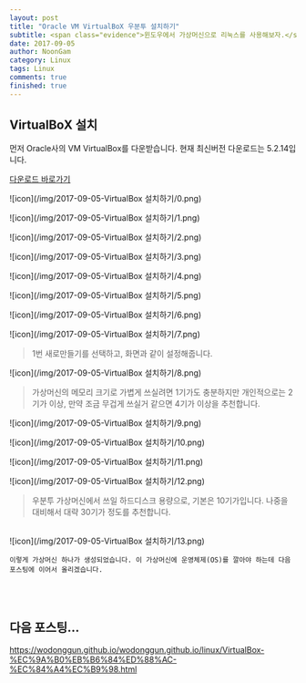 ```yaml
---
layout: post
title: "Oracle VM VirtualBoX 우분투 설치하기"
subtitle: <span class="evidence">윈도우에서 가상머신으로 리눅스를 사용해보자.</span>
date: 2017-09-05
author: NoonGam
category: Linux
tags: Linux
comments: true
finished: true
---
```

## VirtualBoX 설치

먼저 Oracle사의 VM VirtualBox를 다운받습니다.
현재 최신버전 다운로드는 5.2.14입니다.

[다운로드 바로가기](https://www.virtualbox.org/wiki/Downloads)

![icon](/img/2017-09-05-VirtualBox 설치하기/0.png)

![icon](/img/2017-09-05-VirtualBox 설치하기/1.png)

![icon](/img/2017-09-05-VirtualBox 설치하기/2.png)

![icon](/img/2017-09-05-VirtualBox 설치하기/3.png)

![icon](/img/2017-09-05-VirtualBox 설치하기/4.png)

![icon](/img/2017-09-05-VirtualBox 설치하기/5.png)

![icon](/img/2017-09-05-VirtualBox 설치하기/6.png)

![icon](/img/2017-09-05-VirtualBox 설치하기/7.png)
> 1번 새로만들기를 선택하고, 화면과 같이 설정해줍니다.

![icon](/img/2017-09-05-VirtualBox 설치하기/8.png)
> 가상머신의 메모리 크기로 가볍게 쓰실려면 1기가도 충분하지만 개인적으로는 2기가 이상,
만약 조금 무겁게 쓰실거 같으면 4기가 이상을 추천합니다.

![icon](/img/2017-09-05-VirtualBox 설치하기/9.png)

![icon](/img/2017-09-05-VirtualBox 설치하기/10.png)

![icon](/img/2017-09-05-VirtualBox 설치하기/11.png)

![icon](/img/2017-09-05-VirtualBox 설치하기/12.png)
> 우분투 가상머신에서 쓰일 하드디스크 용량으로, 기본은 10기가입니다. 나중을 대비해서 대략 30기가 정도를
추천합니다.

<br>
![icon](/img/2017-09-05-VirtualBox 설치하기/13.png)

    이렇게 가상머신 하나가 생성되었습니다. 이 가상머신에 운영체제(OS)를 깔아야 하는데 다음
    포스팅에 이어서 올리겠습니다.


<br><br>

## 다음 포스팅...

https://wodonggun.github.io/wodonggun.github.io/linux/VirtualBox-%EC%9A%B0%EB%B6%84%ED%88%AC-%EC%84%A4%EC%B9%98.html

<br>
<br>
